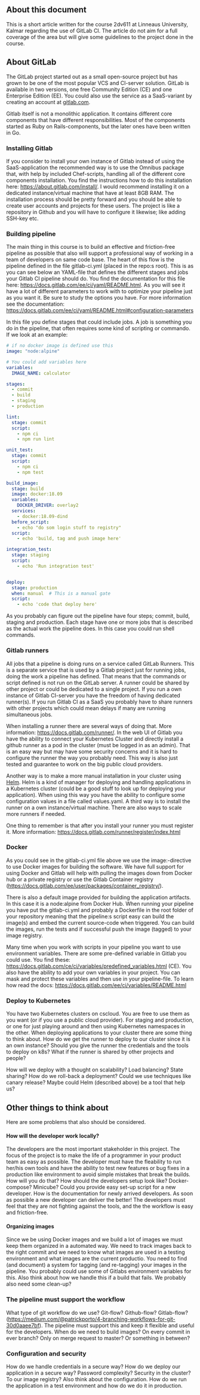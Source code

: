 ## About this document
This is a short article written for the course 2dv611 at Linneaus University, Kalmar regarding the use of GitLab CI. The article do not aim for a full coverage of the area but will give some guidelines to the project done in the course.

## About GitLab
The GitLab project started out as a small open-source project but has grown to be one of the most popular VCS and CI-server solution. GitLab is available in two versions, one free Community Edition (CE) and one Enterprise Edition (EE). You could also use the service as a SaaS-variant by creating an account at [gitlab.com](gitlab.com). 

Gitlab itself is not a monolithic application. It contains different core components that have different responsibilities. Most of the components started as Ruby on Rails-components, but the later ones have been written in Go.

### Installing Gitlab
If you consider to install your own instance of Gitlab instead of using the SaaS-application the recommended way is to use the Omnibus package that, with help by included Chef-scripts, handling all of the different core components installation. You find the instructions how to do this installation here: https://about.gitlab.com/install/. I would recommend installing it on a dedicated instance/virtual machine that have at least 8GB RAM. The installation process should be pretty forward and you should be able to create user accounts and projects for these users. The project is like a repository in Github and you will have to configure it likewise; like adding SSH-key etc.


### Building pipeline
The main thing in this course is to build an effective and friction-free pipeline as possible that also will support a professional way of working in a team of developers on same code base. The heart of this flow is the pipeline defined in the file gitlab-ci.yml (placed in the repo:s root). This is as you can see below an YAML-file that defines the different stages and jobs your Gitlab CI pipeline should do. You find the documentation for this file here: https://docs.gitlab.com/ee/ci/yaml/README.html. As you will see it have a lot of different parameters to work with to optimize your pipeline just as you want it. Be sure to study the options you have. For more information see the documentation: https://docs.gitlab.com/ee/ci/yaml/README.html#configuration-parameters

In this file you define stages that could include jobs. A job is something you do in the pipeline, that often requires some kind of scripting or commando. If we look at an example:

```yaml
# if no docker image is defined use this
image: "node:alpine"

# You could add variables here
variables:
  IMAGE_NAME: calculator

stages:
  - commit
  - build
  - staging
  - production

lint:
  stage: commit
  script:
    - npm ci
    - npm run lint

unit_test:
  stage: commit
  script:
    - npm ci
    - npm test

build_image:
  stage: build
  image: docker:18.09
  variables:
    DOCKER_DRIVER: overlay2
  services:
    - docker:18.09-dind
  before_script:
    - echo "do som login stuff to registry"
  script:
    - echo 'build, tag and push image here'

integration_test:
  stage: staging
  script:
    - echo 'Run integration test'


deploy:
  stage: production
  when: manual  # This is a manual gate
  script:
    - echo 'code that deploy here'

```

As you probably can figure out the pipeline have four steps; commit, build, staging and production. Each stage have one or more jobs that is described as the actual work the pipeline does. In this case you could run shell commands.

### Gitlab runners
All jobs that a pipeline is doing runs on a service called GitLab Runners. This is a separate service that is used by a Gitlab project just for running jobs, doing the work a pipeline has defined. That means that the commands or script defined is not run on the GitLab server. A runner could be shared by other project or could be dedicated to a single project. If you run a own instance of Gitlab CI-server you have the freedom of having dedicated runner(s). If you run Gitlab CI as a SaaS you probably have to share runners with other projects which could mean delays if many are running simultaneous jobs. 

When installing a runner there are several ways of doing that. More information: https://docs.gitlab.com/runner/. In the web UI of Gitlab you have the ability to connect your Kubernetes Cluster and directly install a github runner as a pod in the cluster (must be logged in as an admin). That is an easy way but may have some security concerns and it is hard to configure the runner the way you probably need. This way is also just tested and guarantee to work on the big public cloud providers. 

Another way is to make a more manual installation in your cluster using [Helm](https://helm.sh/). Helm is a kind of manager for deploying and handling applications in a Kubernetes cluster (could be a good stuff to look up for deploying your application). When using this way you have the ability to configure some configuration values in a file called values.yaml. A third way is to install the runner on a own instance/virtual machine. There are also ways to scale more runners if needed.

One thing to remember is that after you install your runner you must register it. More information: https://docs.gitlab.com/runner/register/index.html

### Docker
As you could see in the gitlab-ci.yml file above we use the image:-directive to use Docker images for building the software. We have full support for using Docker and Gitlab will help with pulling the images down from Docker hub or a private registry or use the Gitlab Container registry (https://docs.gitlab.com/ee/user/packages/container_registry/). 

There is also a default image provided for building the application artifacts. In this case it is a node:alpine from Docker Hub. When running your pipeline you have put the gitlab-ci.yml and probably a Dockerfile in the root folder of your repository meaning that the pipeline:s script easy can build the image(s) and embed the current source-code when triggered. You can build the images, run the tests and if successful push the image (tagged) to your image registry.

Many time when you work with scripts in your pipeline you want to use environment variables. There are some pre-defined variable in Gitlab you could use. You find these: https://docs.gitlab.com/ce/ci/variables/predefined_variables.html (CE). You also have the ability to add your own variables in your project. You can mask and protect these variables and then use in your pipeline-file. To learn how read the docs: https://docs.gitlab.com/ee/ci/variables/README.html

### Deploy to Kubernetes
You have two Kubernetes clusters on cscloud. You are free to use them as you want (or if you use a public cloud provider). For staging and production, or one for just playing around and then using Kubernetes namespaces in the other. When deploying applications to your cluster there are some thing to think about. How do we get the runner to deploy to our cluster since it is an own instance? Should you give the runner the credentials and the tools to deploy on k8s? What if the runner is shared by other projects and people?

How will we deploy with a thought on scalability? Load balancing? State sharing? How do we roll-back a deployment? Could we use techniques like canary release?
Maybe could Helm (described above) be a tool that help us?

## Other things to think about
Here are some problems that also should be considered.

#### How will the developer work locally?
The developers are the most important stakeholder in this project. The focus of the project is to make the life of a programmer in your product team as easy as possible. The developer must have the fleability to run her/his own tools and have the ability to test new features or bug fixes in a production like environment to avoid simple mistakes that break the builds. How will you do that? How should the developers setup look like? Docker-compose? Minicube? Could you provide easy set-up script for a new developer. How is the documentation for newly arrived developers. As soon as possible a new developer can deliver the better! The developers must feel that they are not fighting against the tools, and the the workflow is easy and friction-free.

#### Organizing images
Since we be using Docker images and we build a lot of images we must keep them organized in a automated way. We need to track images back to the right commit and we need to know what images are used in a testing environment and what images are the current productio. You need to find (and document) a system for tagging (and re-tagging) your images in the pipeline. You probably could use some of Gitlabs environment variables for this. Also think about how we handle this if a build that fails. We probably also need some clean-up?

### The pipeline must support the workflow
What type of git workflow do we use? Git-flow? Github-flow? Gitlab-flow? (https://medium.com/@patrickporto/4-branching-workflows-for-git-30d0aaee7bf). The pipeline must support this and keep it flexible and useful for the developers. When do we need to build images? On every commit in ever branch? Only on merge request to master? Or something in between?  

### Configuration and security
How do we handle credentials in a secure way? How do we deploy our application in a secure way? Password complexity? Security in the cluster? To our image registry?
Also think about the configuration. How do we run the application in a test environment and how do we do it in production.
  





